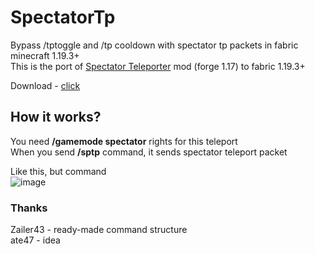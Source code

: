 # SpectatorTp
Bypass /tptoggle and /tp cooldown with spectator tp packets in fabric minecraft 1.19.3+  
This is the port of [Spectator Teleporter](https://www.curseforge.com/minecraft/mc-mods/gm3-teleporter) mod (forge 1.17) to fabric 1.19.3+  
  
Download - [click](https://github.com/FurnyGo/SpectatorTp/releases/download/v1.0/sptp-1.0.jar)
## How it works?
You need **/gamemode spectator** rights for this teleport  
When you send **/sptp** command, it sends spectator teleport packet  
  
Like this, but command  
![image](https://user-images.githubusercontent.com/68079109/224439169-9d280e26-ea4d-4897-85d4-bdbdf303831d.png)  
### Thanks
Zailer43 - ready-made command structure  
ate47 - idea  
